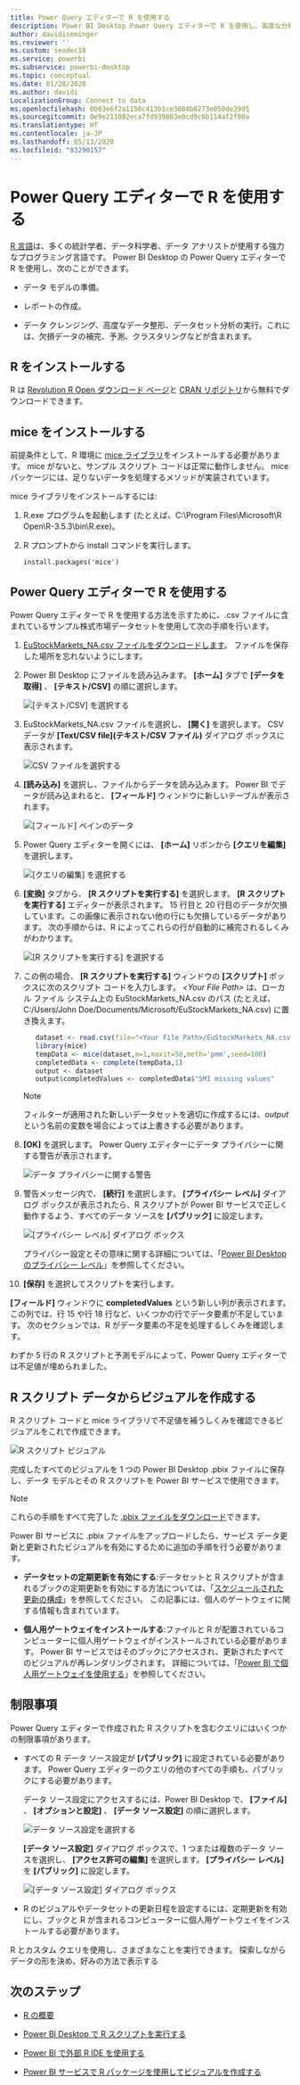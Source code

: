 ```yaml
---
title: Power Query エディターで R を使用する
description: Power BI Desktop Power Query エディターで R を使用し、高度な分析を行う
author: davidiseminger
ms.reviewer: ''
ms.custom: seodec18
ms.service: powerbi
ms.subservice: powerbi-desktop
ms.topic: conceptual
ms.date: 01/28/2020
ms.author: davidi
LocalizationGroup: Connect to data
ms.openlocfilehash: 0b63e6f2a1158c413b1ce3084b8273e050de3995
ms.sourcegitcommit: 0e9e211082eca7fd939803e0cd9c6b114af2f90a
ms.translationtype: HT
ms.contentlocale: ja-JP
ms.lasthandoff: 05/13/2020
ms.locfileid: "83290157"
---
```

# <a name="use-r-in-power-query-editor"></a>Power Query エディターで R を使用する

[R 言語](https://mran.microsoft.com/documents/what-is-r)は、多くの統計学者、データ科学者、データ アナリストが使用する強力なプログラミング言語です。 Power BI Desktop の Power Query エディターで R を使用し、次のことができます。

* データ モデルの準備。

* レポートの作成。

* データ クレンジング、高度なデータ整形、データセット分析の実行。これには、欠損データの補完、予測、クラスタリングなどが含まれます。  

## <a name="install-r"></a>R をインストールする

R は [Revolution R Open ダウンロード ページ](https://mran.revolutionanalytics.com/download/)と [CRAN リポジトリ](https://cran.r-project.org/bin/windows/base/)から無料でダウンロードできます。

## <a name="install-mice"></a>mice をインストールする

前提条件として、R 環境に [mice ライブラリ](https://www.rdocumentation.org/packages/mice/versions/3.5.0/topics/mice)をインストールする必要があります。 mice がないと、サンプル スクリプト コードは正常に動作しません。 mice パッケージには、足りないデータを処理するメソッドが実装されています。

mice ライブラリをインストールするには:

1. R.exe プログラムを起動します (たとえば、C:\Program Files\Microsoft\R Open\R-3.5.3\bin\R.exe)。  

2. R プロンプトから install コマンドを実行します。

   ``` 
   install.packages('mice') 
   ```

## <a name="use-r-in-power-query-editor"></a>Power Query エディターで R を使用する

Power Query エディターで R を使用する方法を示すために、.csv ファイルに含まれているサンプル株式市場データセットを使用して次の手順を行います。

1. [EuStockMarkets_NA.csv ファイルをダウンロードします](https://download.microsoft.com/download/F/8/A/F8AA9DC9-8545-4AAE-9305-27AD1D01DC03/EuStockMarkets_NA.csv)。 ファイルを保存した場所を忘れないようにします。

1. Power BI Desktop にファイルを読み込みます。 **[ホーム]** タブで **[データを取得]** 、 **[テキスト/CSV]** の順に選択します。

   ![[テキスト/CSV] を選択する](media/desktop-r-in-query-editor/r-in-query-editor_1.png)

1. EuStockMarkets_NA.csv ファイルを選択し、 **[開く]** を選択します。 CSV データが **[Text/CSV file]\(テキスト/CSV ファイル\)** ダイアログ ボックスに表示されます。

   ![CSV ファイルを選択する](media/desktop-r-in-query-editor/r-in-query-editor_2.png)

1. **[読み込み]** を選択し、ファイルからデータを読み込みます。 Power BI でデータが読み込まれると、 **[フィールド]** ウィンドウに新しいテーブルが表示されます。

   ![[フィールド] ペインのデータ](media/desktop-r-in-query-editor/r-in-query-editor_3.png)

1. Power Query エディターを開くには、 **[ホーム]** リボンから **[クエリを編集]** を選択します。

   ![[クエリの編集] を選択する](media/desktop-r-in-query-editor/r-in-query-editor_4.png)

1. **[変換]** タブから、 **[R スクリプトを実行する]** を選択します。 **[R スクリプトを実行する]** エディターが表示されます。 15 行目と 20 行目のデータが欠損しています。この画像に表示されない他の行にも欠損しているデータがあります。 次の手順からは、R によってこれらの行が自動的に補完されるしくみがわかります。

   ![[R スクリプトを実行する] を選択する](media/desktop-r-in-query-editor/r-in-query-editor_5d.png)

1. この例の場合、 **[R スクリプトを実行する]** ウィンドウの **[スクリプト]** ボックスに次のスクリプト コードを入力します。 *&lt;Your File Path&gt;* は、ローカル ファイル システム上の EuStockMarkets_NA.csv のパス (たとえば、C:/Users/John Doe/Documents/Microsoft/EuStockMarkets_NA.csv) に置き換えます。

    ```r
       dataset <- read.csv(file="<Your File Path>/EuStockMarkets_NA.csv", header=TRUE, sep=",")
       library(mice)
       tempData <- mice(dataset,m=1,maxit=50,meth='pmm',seed=100)
       completedData <- complete(tempData,1)
       output <- dataset
       output$completedValues <- completedData$"SMI missing values"
    ```

    > [!NOTE]
    > フィルターが適用された新しいデータセットを適切に作成するには、*output* という名前の変数を場合によっては上書きする必要があります。

7. **[OK]** を選択します。 Power Query エディターにデータ プライバシーに関する警告が表示されます。

   ![データ プライバシーに関する警告](media/desktop-r-in-query-editor/r-in-query-editor_6.png)
8. 警告メッセージ内で、 **[続行]** を選択します。 **[プライバシー レベル]** ダイアログ ボックスが表示されたら、R スクリプトが Power BI サービスで正しく動作するよう、すべてのデータ ソースを **[パブリック]** に設定します。 

   ![[プライバシー レベル] ダイアログ ボックス](media/desktop-r-in-query-editor/r-in-query-editor_7.png)

   プライバシー設定とその意味に関する詳細については、「[Power BI Desktop のプライバシー レベル](../admin/desktop-privacy-levels.md)」を参照してください。

 9. **[保存]** を選択してスクリプトを実行します。 

   **[フィールド]** ウィンドウに **completedValues** という新しい列が表示されます。 この列では、行 15 や行 18 行など、いくつかの行でデータ要素が不足しています。 次のセクションでは、R がデータ要素の不足を処理するしくみを確認します。

   わずか 5 行の R スクリプトと予測モデルによって、Power Query エディターでは不足値が埋められました。

## <a name="create-visuals-from-r-script-data"></a>R スクリプト データからビジュアルを作成する

R スクリプト コードと mice ライブラリで不足値を補うしくみを確認できるビジュアルをこれで作成できます。

![R スクリプト ビジュアル](media/desktop-r-in-query-editor/r-in-query-editor_8a.png)

完成したすべてのビジュアルを 1 つの Power BI Desktop .pbix ファイルに保存し、データ モデルとその R スクリプトを Power BI サービスで使用できます。

> [!NOTE]
> これらの手順をすべて完了した [.pbix ファイルをダウンロード](https://download.microsoft.com/download/F/8/A/F8AA9DC9-8545-4AAE-9305-27AD1D01DC03/Complete%20Values%20with%20R%20in%20PQ.pbix)できます。

Power BI サービスに .pbix ファイルをアップロードしたら、サービス データ更新と更新されたビジュアルを有効にするために追加の手順を行う必要があります。  

* **データセットの定期更新を有効にする**:データセットと R スクリプトが含まれるブックの定期更新を有効にする方法については、「[スケジュールされた更新の構成](refresh-scheduled-refresh.md)」を参照してください。 この記事には、個人のゲートウェイに関する情報も含まれています。

* **個人用ゲートウェイをインストールする**:ファイルと R が配置されているコンピューターに個人用ゲートウェイがインストールされている必要があります。 Power BI サービスではそのブックにアクセスされ、更新されたすべてのビジュアルが再レンダリングされます。 詳細については、「[Power BI で個人用ゲートウェイを使用する](service-gateway-personal-mode.md)」を参照してください。

## <a name="limitations"></a>制限事項

Power Query エディターで作成された R スクリプトを含むクエリにはいくつかの制限事項があります。

* すべての R データ ソース設定が **[パブリック]** に設定されている必要があります。 Power Query エディターのクエリの他のすべての手順も、パブリックにする必要があります。 

   データ ソース設定にアクセスするには、Power BI Desktop で、 **[ファイル]** 、 **[オプションと設定]** 、 **[データ ソース設定]** の順に選択します。

   ![データ ソース設定を選択する](media/desktop-r-in-query-editor/r-in-query-editor_9.png)

   **[データ ソース設定]** ダイアログ ボックスで、1 つまたは複数のデータ ソースを選択し、 **[アクセス許可の編集]** を選択します。 **[プライバシー レベル]** を **[パブリック]** に設定します。

   ![[データ ソース設定] ダイアログ ボックス](media/desktop-r-in-query-editor/r-in-query-editor_10.png)  
  
* R のビジュアルやデータセットの更新日程を設定するには、定期更新を有効にし、ブックと R が含まれるコンピューターに個人用ゲートウェイをインストールする必要があります。 

R とカスタム クエリを使用し、さまざまなことを実行できます。 探索しながらデータの形を決め、好みの方法で表示する

## <a name="next-steps"></a>次のステップ

* [R の概要](https://mran.microsoft.com/documents/what-is-r) 

* [Power BI Desktop で R スクリプトを実行する](desktop-r-scripts.md) 

* [Power BI で外部 R IDE を使用する](desktop-r-ide.md) 

* [Power BI サービスで R パッケージを使用してビジュアルを作成する](service-r-packages-support.md)
